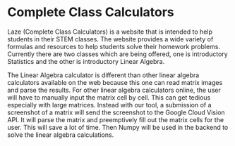 # Complete Class Calculators

Laze (Complete Class Calculators) is a website that is intended to help students in their STEM classes. The website provides a wide variety of formulas and resources to help students solve their homework problems. Currently there are two classes which are being offered, one is introductory Statistics and the other is introductory Linear Algebra.

The Linear Algebra calculator is different than other linear algebra calculators available on the web because this one can read matrix images and parse the results. For other linear algebra calculators online, the user will have to manually input the matrix cell by cell. This can get tedious especially with large matrices. Instead with our tool, a submission of a screenshot of a matrix will send the screenshot to the Google Cloud Vision API. It will parse the matrix and preemptively fill out the matrix cells for the user. This will save a lot of time. Then Numpy will be used in the backend to solve the linear algebra calculations.